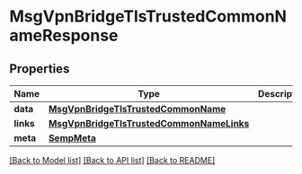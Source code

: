 # MsgVpnBridgeTlsTrustedCommonNameResponse

## Properties
Name | Type | Description | Notes
------------ | ------------- | ------------- | -------------
**data** | [**MsgVpnBridgeTlsTrustedCommonName**](MsgVpnBridgeTlsTrustedCommonName.md) |  | [optional] 
**links** | [**MsgVpnBridgeTlsTrustedCommonNameLinks**](MsgVpnBridgeTlsTrustedCommonNameLinks.md) |  | [optional] 
**meta** | [**SempMeta**](SempMeta.md) |  | 

[[Back to Model list]](../README.md#documentation-for-models) [[Back to API list]](../README.md#documentation-for-api-endpoints) [[Back to README]](../README.md)


